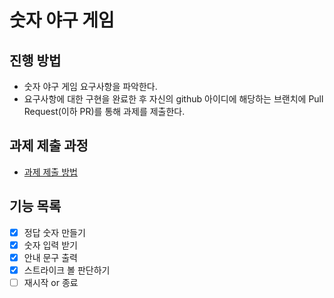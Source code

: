 # 숫자 야구 게임
## 진행 방법
* 숫자 야구 게임 요구사항을 파악한다.
* 요구사항에 대한 구현을 완료한 후 자신의 github 아이디에 해당하는 브랜치에 Pull Request(이하 PR)를 통해 과제를 제출한다.

## 과제 제출 과정
* [과제 제출 방법](https://github.com/next-step/nextstep-docs/tree/master/precourse)

## 기능 목록

- [x] 정답 숫자 만들기
- [x] 숫자 입력 받기
- [x] 안내 문구 출력
- [x] 스트라이크 볼 판단하기
- [ ] 재시작 or 종료
